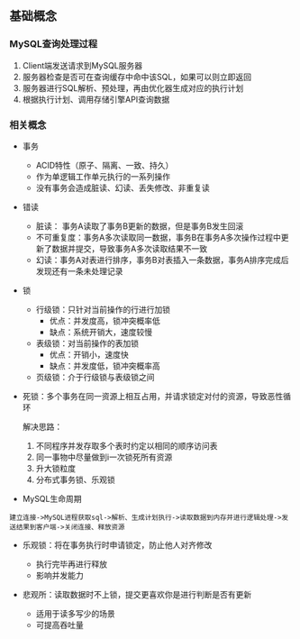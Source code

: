 ## 基础概念

### MySQL查询处理过程
1. Client端发送请求到MySQL服务器
1. 服务器检查是否可在查询缓存中命中该SQL，如果可以则立即返回
1. 服务器进行SQL解析、预处理，再由优化器生成对应的执行计划
1. 根据执行计划、调用存储引擎API查询数据

### 相关概念

- 事务
  - ACID特性（原子、隔离、一致、持久）
  - 作为单逻辑工作单元执行的一系列操作
  - 没有事务会造成脏读、幻读、丢失修改、非重复读

- 错读
  - 脏读： 事务A读取了事务B更新的数据，但是事务B发生回滚
  - 不可重复度：事务A多次读取同一数据，事务B在事务A多次操作过程中更新了数据并提交，导致事务A多次读取结果不一致
  - 幻读：事务A对表进行排序，事务B对表插入一条数据，事务A排序完成后发现还有一条未处理记录

- 锁
  - 行级锁：只针对当前操作的行进行加锁
    - 优点：并发度高，锁冲突概率低
    - 缺点：系统开销大，速度较慢
  - 表级锁：对当前操作的表加锁
    - 优点：开销小，速度快
    - 缺点：并发度低，锁冲突概率高
  - 页级锁：介于行级锁与表级锁之间

- 死锁：多个事务在同一资源上相互占用，并请求锁定对付的资源，导致恶性循环

  解决思路：
    1. 不同程序并发存取多个表时约定以相同的顺序访问表
    1. 同一事物中尽量做到i一次锁死所有资源
    1. 升大锁粒度
    1. 分布式事务锁、乐观锁

- MySQL生命周期
```
建立连接->MySQL进程获取sql->解析、生成计划执行->读取数据到内存并进行逻辑处理->发送结果到客户端->关闭连接、释放资源
```

- 乐观锁：将在事务执行时申请锁定，防止他人对齐修改
  - 执行完毕再进行释放
  - 影响并发能力

- 悲观所：读取数据时不上锁，提交更喜欢你是进行判断是否有更新
  - 适用于读多写少的场景
  - 可提高吞吐量